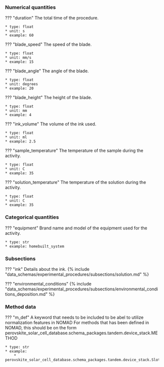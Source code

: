 ### Numerical quantities
??? "duration"
    The total time of the procedure. 

    * type: float
    * unit: s
    * example: 60

??? "blade_speed"
    The speed of the blade.

    * type: float
    * unit: mm/s
    * example: 15

??? "blade_angle"
    The angle of the blade.

    * type: float
    * unit: degrees
    * example: 20

??? "blade_height"
    The height of the blade.

    * type: float
    * unit: mm
    * example: 4

??? "ink_volume"
    The volume of the ink used.

    * type: float
    * unit: ml
    * example: 2.5

??? "sample_temperature"
    The temperature of the sample during the activity. 

    * type: float
    * unit: C
    * example: 35

??? "solution_temperature"
    The temperature of the solution during the activity. 

    * type: float
    * unit: C
    * example: 35

### Categorical quantities
??? "equipment"
    Brand name and model of the equipment used for the activity.

    * type: str
    * example: homebuilt_system

### Subsections
??? "ink"
    Details about the ink.
    {% include "data_schemas/experimental_procedures/subsections/solution.md" %} 

??? "environmental_conditions"
    {% include "data_schemas/experimental_procedures/subsections/environmental_conditions_deposition.md" %}    

### Method data
??? "m_def"
    A keyword that needs to be included to be abel to utilize normalization features in NOMAD
    For methods that has been defined in NOMAD, this should be on the form
    perovskite_solar_cell_database.schema_packages.tandem.device_stack.METHOD

    * type: str
    * example: 
        * perovskite_solar_cell_database.schema_packages.tandem.device_stack.SlotDieCoating        